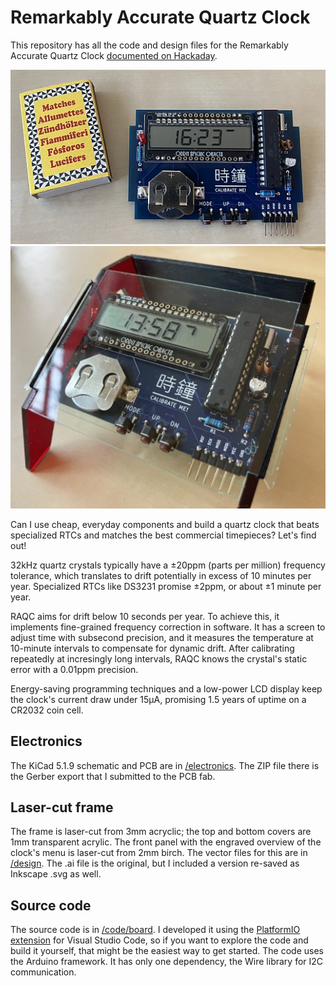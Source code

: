 # Remarkably Accurate Quartz Clock

This repository has all the code and design files for the Remarkably Accurate Quartz Clock
[documented on Hackaday](https://hackaday.io/project/190063-remarkably-accurate-quartz-clock).

![The clock's circuit board, with a matchbox for scale](docs/raqc-pcb-matchbox.jpg)
![The built-up clock in its laser-cut acrylic case](docs/raqc-hero.jpg)

Can I use cheap, everyday components and build a quartz clock that beats specialized RTCs and matches the best commercial timepieces? Let's find out!

32kHz quartz crystals typically have a ±20ppm (parts per million) frequency tolerance, which translates to drift potentially in excess of 10 minutes per year. Specialized RTCs like DS3231 promise ±2ppm, or about ±1 minute per year.

RAQC aims for drift below 10 seconds per year. To achieve this, it implements fine-grained frequency correction in software. It has a screen to adjust time with subsecond precision, and it measures the temperature at 10-minute intervals to compensate for dynamic drift. After calibrating repeatedly at incresingly long intervals, RAQC knows the crystal's static error with a 0.01ppm precision.

Energy-saving programming techniques and a low-power LCD display keep the clock's current draw under 15μA, promising 1.5 years of uptime on a CR2032 coin cell.

## Electronics

The KiCad 5.1.9 schematic and PCB are in [/electronics](electronics). The ZIP file there is the Gerber export that I submitted to the PCB fab.

## Laser-cut frame

The frame is laser-cut from 3mm acryclic; the top and bottom covers are 1mm transparent acrylic. The front panel with the engraved overview of the clock's menu is laser-cut from 2mm birch.
The vector files for this are in [/design](design). The .ai file is the original, but I included a version re-saved as Inkscape .svg as well.

## Source code

The source code is in [/code/board](code/board). I developed it using the [PlatformIO extension](https://platformio.org/install/ide?install=vscode) for Visual Studio Code, so if you want to explore the code and build it yourself, that might be the easiest way to get started. The code uses the Arduino framework. It has only one dependency, the Wire library for I2C communication.
